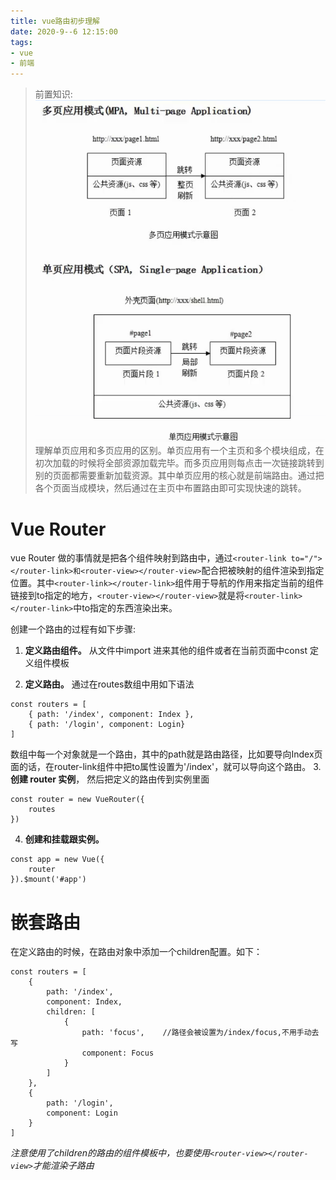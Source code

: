 ```yaml
---
title: vue路由初步理解
date: 2020-9--6 12:15:00
tags: 
- vue
- 前端
---
```

>前置知识:
![](../images/spa.png)理解单页应用和多页应用的区别。单页应用有一个主页和多个模块组成，在初次加载的时候将全部资源加载完毕。而多页应用则每点击一次链接跳转到别的页面都需要重新加载资源。其中单页应用的核心就是前端路由。通过把各个页面当成模块，然后通过在主页中布置路由即可实现快速的跳转。

# Vue Router
vue Router 做的事情就是把各个组件映射到路由中，通过```<router-link to="/"></router-link>和<router-view></router-view>```配合把被映射的组件渲染到指定位置。其中```<router-link></router-link>```组件用于导航的作用来指定当前的组件链接到to指定的地方，```<router-view></router-view>```就是将```<router-link></router-link>```中to指定的东西渲染出来。

创建一个路由的过程有如下步骤:
1. **定义路由组件。** 从文件中import 进来其他的组件或者在当前页面中const 定义组件模板

2. **定义路由。** 通过在routes数组中用如下语法
```
const routers = [
    { path: '/index', component: Index },
    { path: '/login', component: Login}
]

```
数组中每一个对象就是一个路由，其中的path就是路由路径，比如要导向Index页面的话，在router-link组件中把to属性设置为'/index'，就可以导向这个路由。
3. **创建 router 实例**， 然后把定义的路由传到实例里面
```
const router = new VueRouter({
    routes
})
```

4. **创建和挂载跟实例。** 
```
const app = new Vue({
    router
}).$mount('#app')
```
# 嵌套路由
在定义路由的时候，在路由对象中添加一个children配置。如下：
```
const routers = [
    { 
        path: '/index', 
        component: Index,
        children: [
            {
                path: 'focus',    //路径会被设置为/index/focus,不用手动去写
                component: Focus
            }
        ]
    },
    {   
        path: '/login', 
        component: Login
    }
]

```
*注意使用了children的路由的组件模板中，也要使用```<router-view></router-view>```才能渲染子路由*

